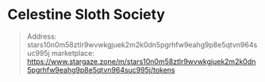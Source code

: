 # Celestine Sloth Society
> Address: stars10n0m58ztlr9wvwkgjuek2m2k0dn5pgrhfw9eahg9p8e5qtvn964suc995j
> marketplace: https://www.stargaze.zone/m/stars10n0m58ztlr9wvwkgjuek2m2k0dn5pgrhfw9eahg9p8e5qtvn964suc995j/tokens